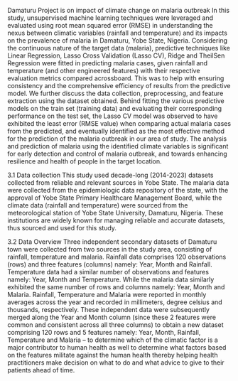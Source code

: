 Damaturu Project is on impact of climate change on malaria outbreak
In this study, unsupervised machine learning techniques were leveraged and evaluated using root mean squared error (RMSE) in understanding the nexus between climatic variables (rainfall and temperature) and its impacts on the prevalence of malaria in Damaturu, Yobe State, Nigeria. Considering the continuous nature of the target data (malaria), predictive techniques like Linear Regression, Lasso Cross Validation (Lasso CV), Ridge and TheilSen Regression were fitted in predicting malaria cases, given rainfall and temperature (and other engineered features) with their respective evaluation metrics compared acrossboard. This was to help with ensuring consistency and the comprehensive efficiency of results from the predictive model. We further discuss the data collection, preprocessing, and feature extraction using the dataset obtained.
Behind fitting the various predictive models on the train set (training data) and evaluating their corresponding performance on the test set, the Lasso CV model was observed to have exhibited the least error (RMSE value) when comparing actual malaria cases from the predicted, and eventually identified as the most effective method for the prediction of the malaria outbreak in our area of study.  The analysis and prediction of malaria using the identified climate variables is significant for early detection and control of malaria outbreak, and towards enhancing resilience and health of people in the target location. 

3.1 Data collection
This study used decade-long (2014-2023) datasets collected from reliable and relevant sources in Yobe State. The malaria data were collected from the epidemiologic data repository of the state, with the approval of Yobe State Primary Healthcare Management Board, while the climate data (rainfall and temperature) were sourced from the meteorological station of Yobe State University, Damaturu, Nigeria. These institutions are widely known for managing reliable and accurate datasets, thus sourced and used for this study.

3.2 Data Overview
Three independent secondary datasets of Damaturu town were collected from two sources in the study area, consisting of rainfall, temperature and malaria. Rainfall data comprises 120 observations (rows) and three features (columns) namely: Year, Month and Rainfall. Temperature data had a similar number of observations and features namely: Year, Month and Temperature. While the malaria data similarly exhibited the same number of rows and columns namely: Year, Month and Malaria. Rainfall, Temperature and Malaria were reported in monthly averages across the year and recorded in millimeters, degree celsius and thousands, respectively. These independent data were subsequently merged along the Year and Month column (since these 2 features were common and consistent across all three columns) to obtain a new dataset comprising 120 rows and 5 features namely: Year, Month, Rainfall, Temperature and Malaria – to determine which of the climatic factor is a major contributor to human health as well to determine what factors based on the features militate against the human health thereby helping health practitioners make decision on what to do and what advice to give to their patients ahead of time.
